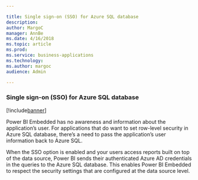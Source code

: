```yaml
---

title: Single sign-on (SSO) for Azure SQL database
description: 
author: MargoC
manager: AnnBe
ms.date: 4/16/2018
ms.topic: article
ms.prod: 
ms.service: business-applications
ms.technology: 
ms.author: margoc
audience: Admin

---
```

### Single sign-on (SSO) for Azure SQL database

[!include[banner](../../includes/banner.md)]




Power BI Embedded has no awareness and information about the application’s user.
For applications that do want to set row-level security in Azure SQL database,
there’s a need to pass the application’s user information back to Azure SQL.

When the SSO option is enabled and your users access reports built on top of the
data source, Power BI sends their authenticated Azure AD credentials in the
queries to the Azure SQL database. This enables Power BI Embedded to respect the
security settings that are configured at the data source level.
